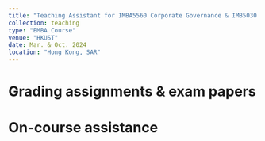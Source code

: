 ```yaml
---
title: "Teaching Assistant for IMBA5560 Corporate Governance & IMB5030 Accounting Foundations"
collection: teaching
type: "EMBA Course"
venue: "HKUST"
date: Mar. & Oct. 2024
location: "Hong Kong, SAR"
---
```


Grading assignments & exam papers
======

On-course assistance
======


